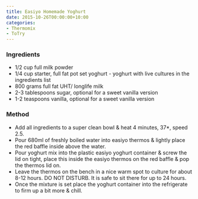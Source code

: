 ```yaml
---
title: Easiyo Homemade Yoghurt
date: 2015-10-26T00:00:00+10:00
categories:
- Thermomix
- ToTry
---
```









### Ingredients

* 1/2 cup full milk powder
* 1/4 cup starter, full fat pot set yoghurt - yoghurt with live cultures in the ingredients list
* 800 grams full fat UHT/ longlife milk
* 2-3 tablespoons sugar, optional for a sweet vanilla version
* 1-2 teaspoons vanilla, optional for a sweet vanilla version

### Method

* Add all ingredients to a super clean bowl & heat 4 minutes, 37*, speed 2.5.
* Pour 680ml of freshly boiled water into easiyo thermos & lightly place the red baffle inside above the water.
* Pour yoghurt mix into the plastic easiyo yoghurt container & screw the lid on tight, place this inside the easiyo thermos on the red baffle & pop the thermos lid on.
* Leave the thermos on the bench in a nice warm spot to culture for about 8-12 hours. DO NOT DISTURB. It is safe to sit there for up to 24 hours.
* Once the mixture is set place the yoghurt container into the refrigerate to firm up a bit more & chill.
